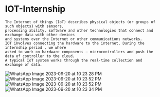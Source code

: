 # IOT-Internship

```
The Internet of things (IoT) describes physical objects (or groups of such objects) with sensors,
processing ability, software and other technologies that connect and exchange data with other devices
and systems over the Internet or other communications networks.
IOT involves connecting the hardware to the internet. During the internship period , we where
asked to work on hardware components – microcontrollers and push the data of controller to the cloud.
A typical IoT system works through the real-time collection and exchange of data. 
```
![WhatsApp Image 2023-09-20 at 10 23 28 PM](https://github.com/SOWMIYA2003/IOT-Internship/assets/93427443/6b0c1f78-a458-4c11-9de0-e5dd62e261f3)
![WhatsApp Image 2023-09-20 at 10 23 52 PM](https://github.com/SOWMIYA2003/IOT-Internship/assets/93427443/50ac43dc-6b8f-4bf8-8d72-b804439ff43a)
![WhatsApp Image 2023-09-20 at 10 23 52 PM](https://github.com/SOWMIYA2003/IOT-Internship/assets/93427443/759a7a0a-9a61-4bad-b030-7ba420e395df)
![WhatsApp Image 2023-09-20 at 10 23 34 PM](https://github.com/SOWMIYA2003/IOT-Internship/assets/93427443/05b73389-6aa9-45fb-a871-d3a9c961ee47)

